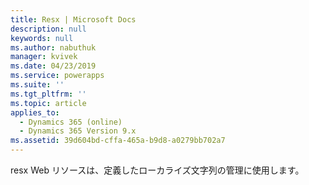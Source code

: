 ```yaml
---
title: Resx | Microsoft Docs
description: null
keywords: null
ms.author: nabuthuk
manager: kvivek
ms.date: 04/23/2019
ms.service: powerapps
ms.suite: ''
ms.tgt_pltfrm: ''
ms.topic: article
applies_to:
  - Dynamics 365 (online)
  - Dynamics 365 Version 9.x
ms.assetid: 39d604bd-cffa-465a-b9d8-a0279bb702a7
---
```

resx Web リソースは、定義したローカライズ文字列の管理に使用します。
